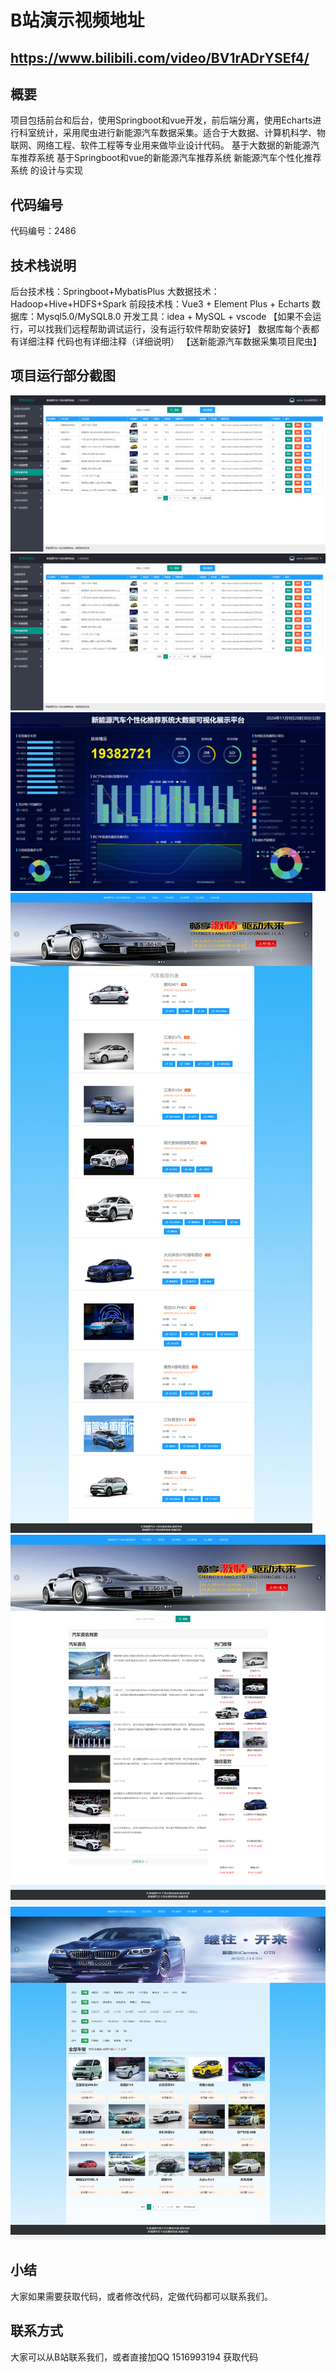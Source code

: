 # B站演示视频地址
## https://www.bilibili.com/video/BV1rADrYSEf4/


## 概要
项目包括前台和后台，使用Springboot和vue开发，前后端分离，使用Echarts进行科室统计，采用爬虫进行新能源汽车数据采集。适合于大数据、计算机科学、物联网、网络工程、软件工程等专业用来做毕业设计代码。
基于大数据的新能源汽车推荐系统
基于Springboot和vue的新能源汽车推荐系统
新能源汽车个性化推荐系统 的设计与实现

##  代码编号

代码编号：2486

## 技术栈说明

后台技术栈：Springboot+MybatisPlus
大数据技术：Hadoop+Hive+HDFS+Spark
前段技术栈：Vue3 + Element Plus + Echarts
数据库：Mysql5.0/MySQL8.0
开发工具：idea + MySQL + vscode
【如果不会运行，可以找我们远程帮助调试运行，没有运行软件帮助安装好】
    数据库每个表都有详细注释
    代码也有详细注释（详细说明）
    【送新能源汽车数据采集项目爬虫】
## 项目运行部分截图
![在这里插入图片描述](a1.png)
![在这里插入图片描述](a2.png)
![在这里插入图片描述](a3.png)
![在这里插入图片描述](a4.png)
![在这里插入图片描述](a5.png)
![在这里插入图片描述](a6.png)




## 小结
大家如果需要获取代码，或者修改代码，定做代码都可以联系我们。

## 联系方式
大家可以从B站联系我们，或者直接加QQ 1516993194 获取代码